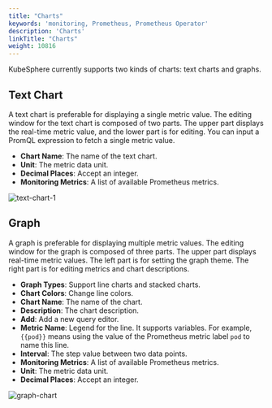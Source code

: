 ```yaml
---
title: "Charts"
keywords: 'monitoring, Prometheus, Prometheus Operator'
description: 'Charts'
linkTitle: "Charts"
weight: 10816
---
```


KubeSphere currently supports two kinds of charts: text charts and graphs.

## Text Chart

A text chart is preferable for displaying a single metric value. The editing window for the text chart is composed of two parts. The upper part displays the real-time metric value, and the lower part is for editing. You can input a PromQL expression to fetch a single metric value.

- **Chart Name**: The name of the text chart.
- **Unit**: The metric data unit.
- **Decimal Places**: Accept an integer.
- **Monitoring Metrics**: A list of available Prometheus metrics.

![text-chart-1](/images/docs/project-user-guide/custom-application-monitoring/text-chart-1.jpg)

## Graph

A graph is preferable for displaying multiple metric values. The editing window for the graph is composed of three parts. The upper part displays real-time metric values. The left part is for setting the graph theme. The right part is for editing metrics and chart descriptions.

- **Graph Types**: Support line charts and stacked charts.
- **Chart Colors**: Change line colors.
- **Chart Name**: The name of the chart.
- **Description**: The chart description.
- **Add**: Add a new query editor.
- **Metric Name**: Legend for the line. It supports variables. For example, `{{pod}}` means using the value of the Prometheus metric label `pod` to name this line.
- **Interval**: The step value between two data points.
- **Monitoring Metrics**: A list of available Prometheus metrics.
- **Unit**: The metric data unit.
- **Decimal Places**: Accept an integer.

![graph-chart](/images/docs/project-user-guide/custom-application-monitoring/graph-chart.jpg)
